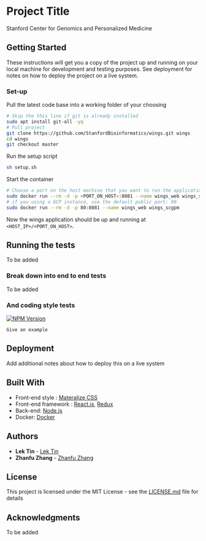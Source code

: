 # Project Title
Stanford Center for Genomics and Personalized Medicine

## Getting Started
These instructions will get you a copy of the project up and running on your local machine for development and testing purposes. See deployment for notes on how to deploy the project on a live system.

### Set-up
Pull the latest code base into a working folder of your choosing
```bash
# Skip the this line if git is already installed
sudo apt install git-all -yq
# Pull project
git clone https://github.com/StanfordBioinformatics/wings.git wings
cd wings
git checkout master
```
Run the setup script
```bash
sh setup.sh
```
Start the container
```bash
# Choose a port on the host machine that you want to run the application on
sudo docker run --rm -d -p <PORT_ON_HOST>:8081 --name wings_web wings_scgpm
# if you using a GCP instance, use the default public port: 80
sudo docker run --rm -d -p 80:8081 --name wings_web wings_scgpm
```
Now the wings application should be up and running at `<HOST_IP>/<PORT_ON_HOST>`.

## Running the tests
To be added

### Break down into end to end tests
To be added

### And coding style tests
[![NPM Version][npm-image]][npm-url]

```
Give an example
```

## Deployment

Add additional notes about how to deploy this on a live system

## Built With

* Front-end style : [Materalize CSS](https://materializecss.com/)
* Front-end framework : [React.js](https://reactjs.org/), [Redux](https://redux.js.org/)
* Back-end: [Node.js](https://www.nodejs.org/)
* Docker: [Docker](https://www.docker.com/)

## Authors

* **Lek Tin** - [Lek Tin](https://github.com/lek-tin)
* **Zhanfu Zhang** - [Zhanfu Zhang](https://github.com/peter-rich)

## License

This project is licensed under the MIT License - see the [LICENSE.md](LICENSE.md) file for details

## Acknowledgments
To be added

<!-- Markdown link & img dfn's -->
[npm-image]: https://img.shields.io/npm/v/datadog-metrics.svg?style=flat-square
[npm-url]: https://npmjs.org/package/datadog-metrics
[npm-downloads]: https://img.shields.io/npm/dm/datadog-metrics.svg?style=flat-square
[travis-image]: https://img.shields.io/travis/dbader/node-datadog-metrics/master.svg?style=flat-square
[travis-url]: https://travis-ci.org/dbader/node-datadog-metrics
[wiki]: https://github.com/yourname/yourproject/wiki